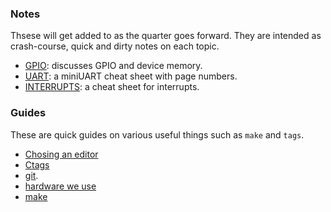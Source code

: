 ### Notes

Thsese will get added to as the quarter goes forward.  They are intended as crash-course,
quick and dirty notes on each topic.

  - [GPIO](./GPIO.md): discusses GPIO and device memory.
  - [UART](../labs/4-uart/miniUART.md): a miniUART cheat sheet with page numbers.
  - [INTERRUPTS](../labs/6-interrupts/INTERRUPTS.md): a cheat sheet for interrupts.

### Guides 

These are quick guides on various useful things such as `make` and `tags`.
  - [Chosing an editor](editor.md)
  - [Ctags](./ctags.md)
  - [git](./git.md).
  - [hardware we use](./hardware.md)
  - [make](./make.md)
